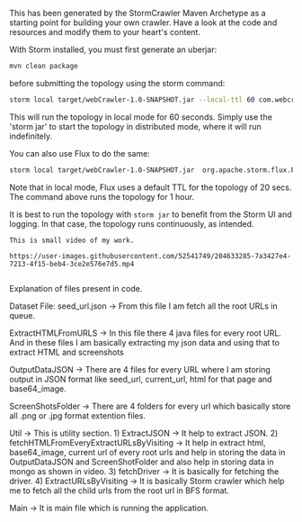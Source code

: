 This has been generated by the StormCrawler Maven Archetype as a starting point for building your own crawler.
Have a look at the code and resources and modify them to your heart's content. 

With Storm installed, you must first generate an uberjar:

``` sh
mvn clean package
```

before submitting the topology using the storm command:

``` sh
storm local target/webCrawler-1.0-SNAPSHOT.jar --local-ttl 60 com.webcrawler.crawler.CrawlTopology -- -conf crawler-conf.yaml
```

This will run the topology in local mode for 60 seconds. Simply use the 'storm jar' to start the topology in distributed mode, where it will run indefinitely.

You can also use Flux to do the same:

``` sh
storm local target/webCrawler-1.0-SNAPSHOT.jar  org.apache.storm.flux.Flux crawler.flux --local-ttl 3600
```

Note that in local mode, Flux uses a default TTL for the topology of 20 secs. The command above runs the topology for 1 hour.

It is best to run the topology with `storm jar` to benefit from the Storm UI and logging. In that case, the topology runs continuously, as intended.


```
This is small video of my work.

https://user-images.githubusercontent.com/52541749/204633285-7a3427e4-7213-4f15-beb4-3ce2e576e7d5.mp4


```
Explanation of files present in code. 

Dataset File: seed_url.json -> From this file I am fetch all the root URLs in queue.

ExtractHTMLFromURLS -> In this file there 4 java files for every root URL. And in these files I am basically extracting my json data and using that to extract HTML and screenshots

OutputDataJSON -> There are 4 files for every URL where I am storing output in JSON format like seed_url, current_url, html for that page and base64_image.

ScreenShotsFolder -> There are 4 folders for every url which basically store all .png or .jpg format extention files.

Util -> This is utility section.
    1) ExtractJSON -> It help to extract JSON.
    2) fetchHTMLFromEveryExtractURLsByVisiting -> It help in extract html, base64_image, current url of every root urls and help in storing the data in OutputDataJSON 
       and ScreenShotFolder and also help in storing data in mongo as shown in video.
    3) fetchDriver -> It is basically for fetching the driver.
    4) ExtractURLsByVisiting -> It is basically Storm crawler which help me to fetch all the child urls from the root url in BFS format.

Main -> It is main file which is running the application.
